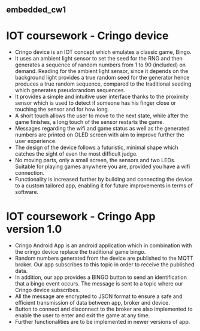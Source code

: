 ## embedded_cw1
# IOT coursework - Cringo device

- Cringo device is an IOT concept which emulates a classic game, Bingo.
- It uses an ambient light sensor to set the seed for the RNG and then generates a sequence of random numbers
from 1 to 90 (included) on demand. Reading for the ambient light sensor, since it depends on the background light
provides a true random seed for the generator hence produces a true random sequence, compared to the traditional
seeding which generates pseudorandom sequences.
- It provides a simple and intuitive user interface thanks to the proximity sensor which is used to detect if someone has
his finger close or touching the sensor and for how long.
- A short touch allows the user to move to the next state, while after the game finishes, a long touch of the sensor
restarts the game.
- Messages regarding the wifi and game status as well as the generated numbers are printed on OLED screen with aim to
improve further the user experience.
- The design of the device follows a futuristic, minimal shape which catches the sight of even the most difficult judge.
- No moving parts, only a small screen, the sensors and two LEDs. Suitable for playing games anywhere you are, provided you
have a wifi connection.
- Functionality is increased further by building and connecting the device to a custom tailored app, enabling it for future improvements
in terms of software.

# IOT coursework - Cringo App version 1.0

- Cringo Android App is an android application which in combination with the cringo device replace the traditional game bingo.
- Random numbers generated from the device are published to the MQTT broker. Our app subscribes to this topic in order to receive the published data.
- In addition, our app provides a BINGO  button to send an identification that a bingo event occurs. The message is sent to a topic where our Cringo device subscribes.
- All the message are encrypted to JSON format to ensure a safe and efficient transmission of data between app, broker and device.
- Button to connect and disconnect to the broker are also implemented to enable the user to enter and exit the game at any time.
- Further functionalities are to be implemented in newer versions of app.
